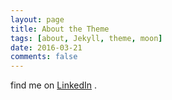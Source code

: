 ```yaml
---
layout: page
title: About the Theme
tags: [about, Jekyll, theme, moon]
date: 2016-03-21
comments: false
---
```

    
find me on [LinkedIn](https://www.linkedin.com/in/mirfansulaiman/) .
